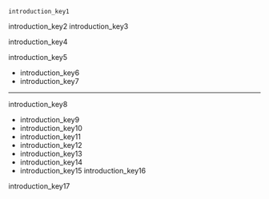 ```ngMeta
introduction_key1
```

introduction_key2
introduction_key3


introduction_key4


introduction_key5
- introduction_key6
- introduction_key7
----------

introduction_key8


- introduction_key9
- introduction_key10
- introduction_key11
- introduction_key12
- introduction_key13
- introduction_key14
- introduction_key15
introduction_key16


introduction_key17
